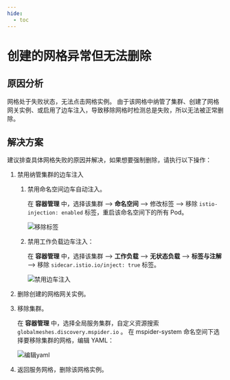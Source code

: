 ```yaml
---
hide:
  - toc
---
```


# 创建的网格异常但无法删除

## 原因分析

网格处于失败状态，无法点击网格实例。
由于该网格中纳管了集群、创建了网格网关实例、或启用了边车注入，导致移除网格时检测总是失败，所以无法被正常删除。

## 解决方案

建议排查具体网格失败的原因并解决，如果想要强制删除，请执行以下操作：

1. 禁用纳管集群的边车注入

    1. 禁用命名空间边车自动注入。

        在 __容器管理__ 中，选择该集群 –> __命名空间__ –> 修改标签 —> 移除 `istio-injection: enabled` 标签，重启该命名空间下的所有 Pod。

        ![移除标签](https://docs.daocloud.io/daocloud-docs-images/docs/mspider/troubleshoot/images/delete01.png)

    1. 禁用工作负载边车注入：

        在 __容器管理__ 中，选择该集群 –> __工作负载__ —> __无状态负载__ —> __标签与注解__ —> 移除 `sidecar.istio.io/inject: true` 标签。

        ![禁用边车注入](https://docs.daocloud.io/daocloud-docs-images/docs/mspider/troubleshoot/images/delete02.png)

1. 删除创建的网格网关实例。

1. 移除集群。

    在 __容器管理__ 中，选择全局服务集群，自定义资源搜索 `globalmeshes.discovery.mspider.io` 。
    在 mspider-system 命名空间下选择要移除集群的网格，编辑 YAML：

    ![编辑yaml](https://docs.daocloud.io/daocloud-docs-images/docs/mspider/troubleshoot/images/delete03.png)

1. 返回服务网格，删除该网格实例。
